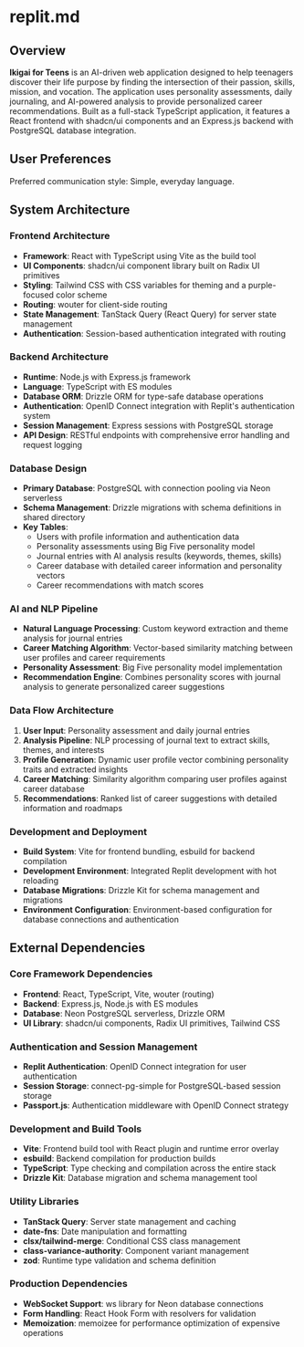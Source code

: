 # replit.md

## Overview

**Ikigai for Teens** is an AI-driven web application designed to help teenagers discover their life purpose by finding the intersection of their passion, skills, mission, and vocation. The application uses personality assessments, daily journaling, and AI-powered analysis to provide personalized career recommendations. Built as a full-stack TypeScript application, it features a React frontend with shadcn/ui components and an Express.js backend with PostgreSQL database integration.

## User Preferences

Preferred communication style: Simple, everyday language.

## System Architecture

### Frontend Architecture
- **Framework**: React with TypeScript using Vite as the build tool
- **UI Components**: shadcn/ui component library built on Radix UI primitives
- **Styling**: Tailwind CSS with CSS variables for theming and a purple-focused color scheme
- **Routing**: wouter for client-side routing
- **State Management**: TanStack Query (React Query) for server state management
- **Authentication**: Session-based authentication integrated with routing

### Backend Architecture
- **Runtime**: Node.js with Express.js framework
- **Language**: TypeScript with ES modules
- **Database ORM**: Drizzle ORM for type-safe database operations
- **Authentication**: OpenID Connect integration with Replit's authentication system
- **Session Management**: Express sessions with PostgreSQL storage
- **API Design**: RESTful endpoints with comprehensive error handling and request logging

### Database Design
- **Primary Database**: PostgreSQL with connection pooling via Neon serverless
- **Schema Management**: Drizzle migrations with schema definitions in shared directory
- **Key Tables**:
  - Users with profile information and authentication data
  - Personality assessments using Big Five personality model
  - Journal entries with AI analysis results (keywords, themes, skills)
  - Career database with detailed career information and personality vectors
  - Career recommendations with match scores

### AI and NLP Pipeline
- **Natural Language Processing**: Custom keyword extraction and theme analysis for journal entries
- **Career Matching Algorithm**: Vector-based similarity matching between user profiles and career requirements
- **Personality Assessment**: Big Five personality model implementation
- **Recommendation Engine**: Combines personality scores with journal analysis to generate personalized career suggestions

### Data Flow Architecture
1. **User Input**: Personality assessment and daily journal entries
2. **Analysis Pipeline**: NLP processing of journal text to extract skills, themes, and interests
3. **Profile Generation**: Dynamic user profile vector combining personality traits and extracted insights
4. **Career Matching**: Similarity algorithm comparing user profiles against career database
5. **Recommendations**: Ranked list of career suggestions with detailed information and roadmaps

### Development and Deployment
- **Build System**: Vite for frontend bundling, esbuild for backend compilation
- **Development Environment**: Integrated Replit development with hot reloading
- **Database Migrations**: Drizzle Kit for schema management and migrations
- **Environment Configuration**: Environment-based configuration for database connections and authentication

## External Dependencies

### Core Framework Dependencies
- **Frontend**: React, TypeScript, Vite, wouter (routing)
- **Backend**: Express.js, Node.js with ES modules
- **Database**: Neon PostgreSQL serverless, Drizzle ORM
- **UI Library**: shadcn/ui components, Radix UI primitives, Tailwind CSS

### Authentication and Session Management
- **Replit Authentication**: OpenID Connect integration for user authentication
- **Session Storage**: connect-pg-simple for PostgreSQL-based session storage
- **Passport.js**: Authentication middleware with OpenID Connect strategy

### Development and Build Tools
- **Vite**: Frontend build tool with React plugin and runtime error overlay
- **esbuild**: Backend compilation for production builds
- **TypeScript**: Type checking and compilation across the entire stack
- **Drizzle Kit**: Database migration and schema management tool

### Utility Libraries
- **TanStack Query**: Server state management and caching
- **date-fns**: Date manipulation and formatting
- **clsx/tailwind-merge**: Conditional CSS class management
- **class-variance-authority**: Component variant management
- **zod**: Runtime type validation and schema definition

### Production Dependencies
- **WebSocket Support**: ws library for Neon database connections
- **Form Handling**: React Hook Form with resolvers for validation
- **Memoization**: memoizee for performance optimization of expensive operations